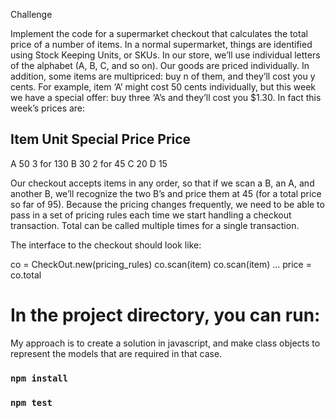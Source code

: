 Challenge

Implement the code for a supermarket checkout that calculates the total price of a number of items. In a normal supermarket, things are identified using Stock Keeping Units, or SKUs. In our store, we’ll use individual letters of the alphabet (A, B, C, and so on). Our goods are priced individually. In addition, some items are multipriced: buy n of them, and they’ll cost you y cents. For example, item ‘A’ might cost 50 cents individually, but this week we have a special offer: buy three ‘A’s and they’ll cost you $1.30. In fact this week’s prices are:

Item   Unit      Special
       Price     Price
--------------------------
  A     50       3 for 130
  B     30       2 for 45
  C     20
  D     15

Our checkout accepts items in any order, so that if we scan a B, an A, and another B, we’ll recognize the two B’s and price them at 45 (for a total price so far of 95). Because the pricing changes frequently, we need to be able to pass in a set of pricing rules each time we start handling a checkout transaction. Total can be called multiple times for a single transaction.

The interface to the checkout should look like:

co = CheckOut.new(pricing_rules)
co.scan(item)
co.scan(item)
...
price = co.total

# In the project directory, you can run:

My approach is to create a solution in javascript, and make class objects to represent the models that are required in that case.

### `npm install`

### `npm test`

